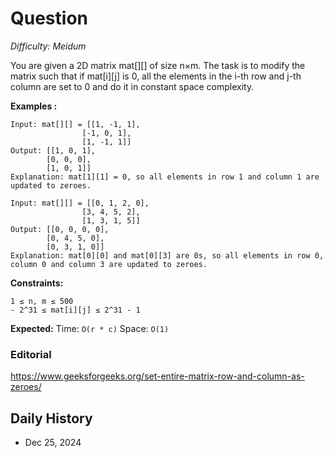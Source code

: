 # Question 

_Difficulty: Meidum_

You are given a 2D matrix mat[][] of size n×m. The task is to modify the matrix such that if mat[i][j] is 0, all the elements in the i-th row and j-th column are set to 0 and do it in constant space complexity.

**Examples :**
```
Input: mat[][] = [[1, -1, 1],
                [-1, 0, 1],
                [1, -1, 1]]
Output: [[1, 0, 1],
        [0, 0, 0],
        [1, 0, 1]]
Explanation: mat[1][1] = 0, so all elements in row 1 and column 1 are updated to zeroes.

Input: mat[][] = [[0, 1, 2, 0],
                [3, 4, 5, 2],
                [1, 3, 1, 5]]
Output: [[0, 0, 0, 0],
        [0, 4, 5, 0],
        [0, 3, 1, 0]]
Explanation: mat[0][0] and mat[0][3] are 0s, so all elements in row 0, column 0 and column 3 are updated to zeroes.
```

**Constraints:**
```
1 ≤ n, m ≤ 500
- 2^31 ≤ mat[i][j] ≤ 2^31 - 1
```

**Expected:**
Time: `O(r * c)`
Space: `O(1)`

### Editorial
https://www.geeksforgeeks.org/set-entire-matrix-row-and-column-as-zeroes/

## Daily History
- Dec 25, 2024